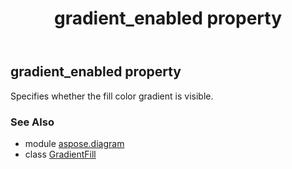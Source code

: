 ﻿---
title: gradient_enabled property
second_title: Aspose.Diagram for Python via .NET API References
description: 
type: docs
weight: 50
url: /python-net/aspose.diagram/gradientfill/gradient_enabled/
is_root: false
---

## gradient_enabled property


Specifies whether the fill color gradient is visible.

### See Also
* module [aspose.diagram](../../)
* class [GradientFill](/diagram/python-net/aspose.diagram/gradientfill)

